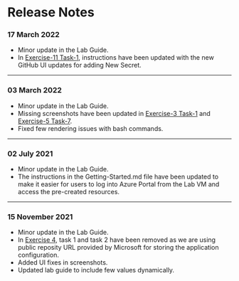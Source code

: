 # Release Notes

### 17 March 2022
- Minor update in the Lab Guide.
 - In [Exercise-11 Task-1](https://github.com/CloudLabsAI-Azure/azure-spring-cloud-training/tree/master/11-configure-ci-cd), instructions have been updated with the new GitHub UI updates for adding New Secret.

---------------------------------

### 03 March 2022
- Minor update in the Lab Guide.
 - Missing screenshots have been updated in [Exercise-3 Task-1](https://github.com/CloudLabsAI-Azure/azure-spring-cloud-training/tree/master/03-configure-monitoring) and [Exercise-5 Task-7](https://github.com/CloudLabsAI-Azure/azure-spring-cloud-training/tree/master/05-build-a-spring-boot-microservice-using-spring-cloud-features).
 - Fixed few rendering issues with bash commands.

---------------------------------

### 02 July 2021
- Minor update in the Lab Guide.
 - The instructions in the Getting-Started.md file have been updated to make it easier for users to log into Azure Portal from the Lab VM and access the pre-created resources.

---------------------------------

### 15 November 2021
- Minor update in the Lab Guide.
 - In [Exercise 4](https://github.com/CloudLabsAI-Azure/azure-spring-cloud-training/tree/master/04-configure-a-spring-cloud-config-server), task 1 and task 2 have been removed as we are using public reposity URL provided by Microsoft for storing the application configuration. 
 - Added UI fixes in screenshots.
 - Updated lab guide to include few values dynamically.

